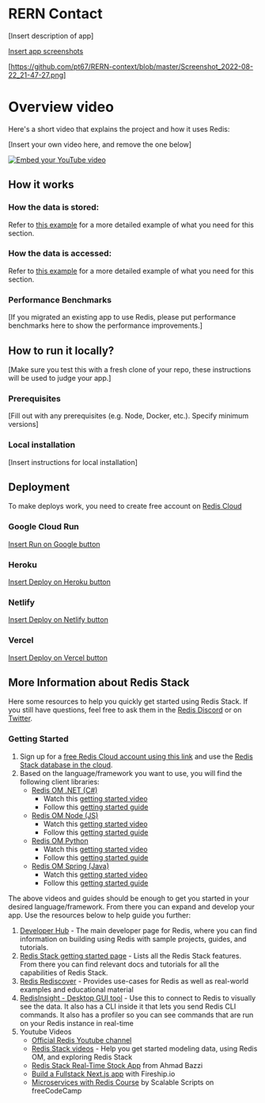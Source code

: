 # RERN Contact
[Insert description of app]

[Insert app screenshots](./Screenshot_2022-08-22_21-47-27.png)

[https://github.com/pt67/RERN-context/blob/master/Screenshot_2022-08-22_21-47-27.png]

# Overview video

Here's a short video that explains the project and how it uses Redis:

[Insert your own video here, and remove the one below]

[![Embed your YouTube video](https://i.ytimg.com/vi/vyxdC1qK4NE/maxresdefault.jpg)](https://www.youtube.com/watch?v=vyxdC1qK4NE)

## How it works

### How the data is stored:

Refer to [this example](https://github.com/redis-developer/basic-analytics-dashboard-redis-bitmaps-nodejs#how-the-data-is-stored) for a more detailed example of what you need for this section.

### How the data is accessed:

Refer to [this example](https://github.com/redis-developer/basic-analytics-dashboard-redis-bitmaps-nodejs#how-the-data-is-accessed) for a more detailed example of what you need for this section.

### Performance Benchmarks

[If you migrated an existing app to use Redis, please put performance benchmarks here to show the performance improvements.]

## How to run it locally?

[Make sure you test this with a fresh clone of your repo, these instructions will be used to judge your app.]

### Prerequisites

[Fill out with any prerequisites (e.g. Node, Docker, etc.). Specify minimum versions]

### Local installation

[Insert instructions for local installation]

## Deployment

To make deploys work, you need to create free account on [Redis Cloud](https://redis.info/try-free-dev-to)

### Google Cloud Run

[Insert Run on Google button](https://cloud.google.com/blog/products/serverless/introducing-cloud-run-button-click-to-deploy-your-git-repos-to-google-cloud)

### Heroku

[Insert Deploy on Heroku button](https://devcenter.heroku.com/articles/heroku-button)

### Netlify

[Insert Deploy on Netlify button](https://www.netlify.com/blog/2016/11/29/introducing-the-deploy-to-netlify-button/)

### Vercel

[Insert Deploy on Vercel button](https://vercel.com/docs/deploy-button)

## More Information about Redis Stack

Here some resources to help you quickly get started using Redis Stack. If you still have questions, feel free to ask them in the [Redis Discord](https://discord.gg/redis) or on [Twitter](https://twitter.com/redisinc).

### Getting Started

1. Sign up for a [free Redis Cloud account using this link](https://redis.info/try-free-dev-to) and use the [Redis Stack database in the cloud](https://developer.redis.com/create/rediscloud).
1. Based on the language/framework you want to use, you will find the following client libraries:
    - [Redis OM .NET (C#)](https://github.com/redis/redis-om-dotnet)
        - Watch this [getting started video](https://www.youtube.com/watch?v=ZHPXKrJCYNA)
        - Follow this [getting started guide](https://redis.io/docs/stack/get-started/tutorials/stack-dotnet/)
    - [Redis OM Node (JS)](https://github.com/redis/redis-om-node)
        - Watch this [getting started video](https://www.youtube.com/watch?v=KUfufrwpBkM)
        - Follow this [getting started guide](https://redis.io/docs/stack/get-started/tutorials/stack-node/)
    - [Redis OM Python](https://github.com/redis/redis-om-python)
        - Watch this [getting started video](https://www.youtube.com/watch?v=PPT1FElAS84)
        - Follow this [getting started guide](https://redis.io/docs/stack/get-started/tutorials/stack-python/)
    - [Redis OM Spring (Java)](https://github.com/redis/redis-om-spring)
        - Watch this [getting started video](https://www.youtube.com/watch?v=YhQX8pHy3hk)
        - Follow this [getting started guide](https://redis.io/docs/stack/get-started/tutorials/stack-spring/)

The above videos and guides should be enough to get you started in your desired language/framework. From there you can expand and develop your app. Use the resources below to help guide you further:

1. [Developer Hub](https://redis.info/devhub) - The main developer page for Redis, where you can find information on building using Redis with sample projects, guides, and tutorials.
1. [Redis Stack getting started page](https://redis.io/docs/stack/) - Lists all the Redis Stack features. From there you can find relevant docs and tutorials for all the capabilities of Redis Stack.
1. [Redis Rediscover](https://redis.com/rediscover/) - Provides use-cases for Redis as well as real-world examples and educational material
1. [RedisInsight - Desktop GUI tool](https://redis.info/redisinsight) - Use this to connect to Redis to visually see the data. It also has a CLI inside it that lets you send Redis CLI commands. It also has a profiler so you can see commands that are run on your Redis instance in real-time
1. Youtube Videos
    - [Official Redis Youtube channel](https://redis.info/youtube)
    - [Redis Stack videos](https://www.youtube.com/watch?v=LaiQFZ5bXaM&list=PL83Wfqi-zYZFIQyTMUU6X7rPW2kVV-Ppb) - Help you get started modeling data, using Redis OM, and exploring Redis Stack
    - [Redis Stack Real-Time Stock App](https://www.youtube.com/watch?v=mUNFvyrsl8Q) from Ahmad Bazzi
    - [Build a Fullstack Next.js app](https://www.youtube.com/watch?v=DOIWQddRD5M) with Fireship.io
    - [Microservices with Redis Course](https://www.youtube.com/watch?v=Cy9fAvsXGZA) by Scalable Scripts on freeCodeCamp

